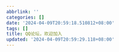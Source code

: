 ```yaml
---
abbrlink: ''
categories: []
date: '2024-04-09T20:59:18.510812+08:00'
tags: []
title: QQ论坛，欢迎加入
updated: '2024-04-09T20:59:29.118+08:00'
---
```

